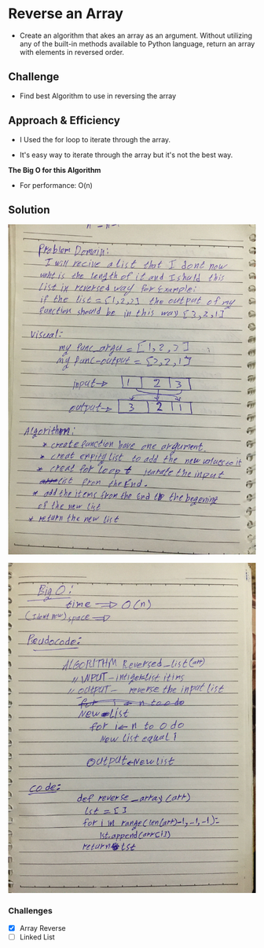 # Reverse an Array

* Create an algorithm that akes an array as an argument. Without utilizing any of the built-in methods available to Python language, return an array with elements in reversed order.

## Challenge

* Find best Algorithm to use in reversing the array

## Approach & Efficiency
<!-- What approach did you take? Why? What is the Big O space/time for this approach? -->
* I Used the for loop to iterate through the array.

* It's easy way to iterate through the array but it's not the best way.

**The Big O for this Algorithm**

* For performance: O(n) 

## Solution

![photo](assets/answer2.jpg)

![photo](assets/answer1.jpg)



### Challenges

- [x] Array Reverse
- [ ] Linked List